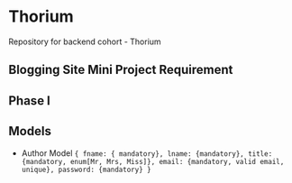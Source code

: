 # Thorium
Repository for backend cohort - Thorium
## Blogging Site Mini Project Requirement

## Phase I

## Models
 * Author Model
`{ fname: { mandatory}, lname: {mandatory}, title: {mandatory, enum[Mr, Mrs, Miss]}, email: {mandatory, valid email, unique}, password: {mandatory} }` 
